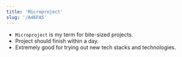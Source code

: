 ```yaml
---
title: 'Microproject'
slug: '/A46FA5'
---
```


- `Microproject` is my term for bite-sized projects.
- Project should finish within a day.
- Extremely good for trying out new tech stacks and technologies.
